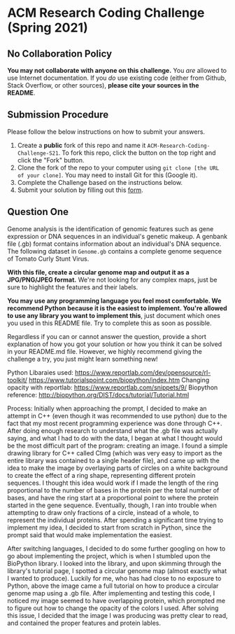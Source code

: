 # ACM Research Coding Challenge (Spring 2021)

## No Collaboration Policy

**You may not collaborate with anyone on this challenge.** You _are_ allowed to use Internet documentation. If you _do_ use existing code (either from Github, Stack Overflow, or other sources), **please cite your sources in the README**.

## Submission Procedure

Please follow the below instructions on how to submit your answers.

1. Create a **public** fork of this repo and name it `ACM-Research-Coding-Challenge-S21`. To fork this repo, click the button on the top right and click the "Fork" button.
2. Clone the fork of the repo to your computer using `git clone [the URL of your clone]`. You may need to install Git for this (Google it).
3. Complete the Challenge based on the instructions below.
4. Submit your solution by filling out this [form](https://acmutd.typeform.com/to/uqAJNXUe).

## Question One

Genome analysis is the identification of genomic features such as gene expression or DNA sequences in an individual's genetic makeup. A genbank file (.gb) format contains information about an individual's DNA sequence. The following dataset in `Genome.gb` contains a complete genome sequence of Tomato Curly Stunt Virus. 

**With this file, create a circular genome map and output it as a JPG/PNG/JPEG format.** We're not looking for any complex maps, just be sure to highlight the features and their labels.

**You may use any programming language you feel most comfortable. We recommend Python because it is the easiest to implement. You're allowed to use any library you want to implement this**, just document which ones you used in this README file. Try to complete this as soon as possible.

Regardless if you can or cannot answer the question, provide a short explanation of how you got your solution or how you think it can be solved in your README.md file. However, we highly recommend giving the challenge a try, you just might learn something new!


Python Libaraies used:
  https://www.reportlab.com/dev/opensource/rl-toolkit/
  https://www.tutorialspoint.com/biopython/index.htm
  Changing opacity with reportlab: https://www.reportlab.com/snippets/9/
  Biopython reference: http://biopython.org/DIST/docs/tutorial/Tutorial.html
  
Process:
  Initially when approaching the prompt, I decided to make an attempt in C++ (even though it was recommended to use python) due to the fact that my most recent programming experience was done through C++. After doing enough research to understand what the .gb file was actually saying, and what I had to do with the data, I began at what I thought would be the most difficult part of the program: creating an image. I found a simple drawing library for C++ called CImg (which was very easy to import as the entire library was contained to a single header file), and came up with the idea to make the image by overlaying parts of circles on a white background to create the effect of a ring shape, representing different protein sequences. I thought this idea would work if I made the length of the ring proportional to the number of bases in the protein per the total number of bases, and have the ring start at a proportional point to where the protein started in the gene sequence. Eventually, though, I ran into trouble when attempting to draw only fractions of a circle, instead of a whole, to represent the individual proteins. After spending a significant time trying to implement my idea, I decided to start from scratch in Python, since the prompt said that would make implementation the easiest.
  
  After switching languages, I decided to do some further googling on how to go about implementing the project, which is when I stumbled upon the BioPython library. I looked into the library, and upon skimming through the library's tutorial page, I spotted a circular genome map (almost exactly what I wanted to produce). Luckily for me, who has had close to no exposure to Python, above the image came a full tutorial on how to produce a circular genome map using a .gb file. After implementing and testing this code, I noticed my image seemed to have overlapping protein, which prompted me to figure out how to change the opacity of the colors I used. After solving this issue, I decided that the image I was producing was pretty clear to read, and contained the proper features and protein lables.
